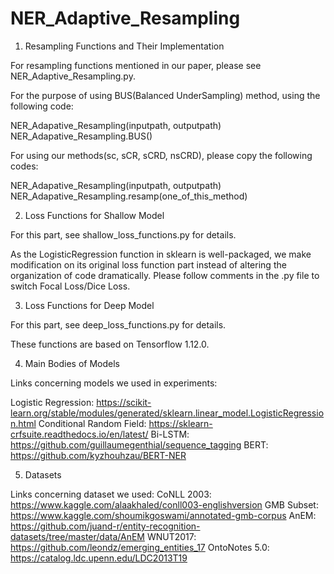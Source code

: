 # NER_Adaptive_Resampling

1. Resampling Functions and Their Implementation

  For resampling functions mentioned in our paper, please see NER_Adaptive_Resampling.py.

  For the purpose of using BUS(Balanced UnderSampling) method, using the following code:

  NER_Adapative_Resampling(inputpath, outputpath)
  NER_Adapative_Resampling.BUS()

  For using our methods(sc, sCR, sCRD, nsCRD), please copy the following codes:

  NER_Adapative_Resampling(inputpath, outputpath)
  NER_Adapative_Resampling.resamp(one_of_this_method)

2. Loss Functions for Shallow Model

  For this part, see shallow_loss_functions.py for details.

  As the LogisticRegression function in sklearn is well-packaged, we make modification on its original 
  loss function part instead of altering the organization of code dramatically.
  Please follow comments in the .py file to switch Focal Loss/Dice Loss.

 
3. Loss Functions for Deep Model

  For this part, see deep_loss_functions.py for details.

  These functions are based on Tensorflow 1.12.0.

4. Main Bodies of Models

  Links concerning models we used in experiments:

  Logistic Regression: https://scikit-learn.org/stable/modules/generated/sklearn.linear_model.LogisticRegression.html
  Conditional Random Field: https://sklearn-crfsuite.readthedocs.io/en/latest/
  Bi-LSTM: https://github.com/guillaumegenthial/sequence_tagging
  BERT: https://github.com/kyzhouhzau/BERT-NER

5. Datasets

  Links concerning dataset we used:
  CoNLL 2003: https://www.kaggle.com/alaakhaled/conll003-englishversion
  GMB Subset: https://www.kaggle.com/shoumikgoswami/annotated-gmb-corpus
  AnEM: https://github.com/juand-r/entity-recognition-datasets/tree/master/data/AnEM
  WNUT2017: https://github.com/leondz/emerging_entities_17
  OntoNotes 5.0: https://catalog.ldc.upenn.edu/LDC2013T19
